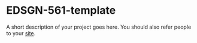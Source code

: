 # EDSGN-561-template
A short description of your project goes here. You should also refer people to your [site]().
